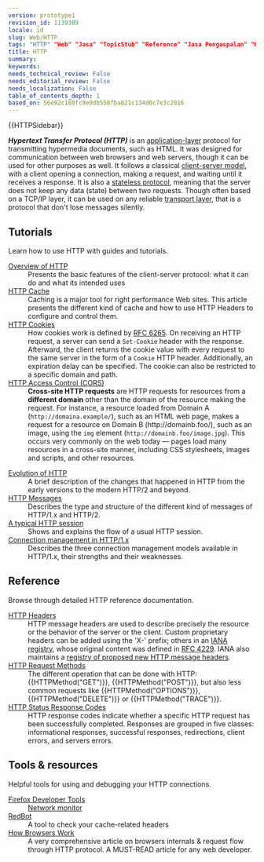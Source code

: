 ```yaml
---
version: prototype1
revision_id: 1139389
locale: id
slug: Web/HTTP
tags: "HTTP" "Web" "Jasa" "TopicStub" "Reference" "Jasa Pengaspalan" "Kontraktor jalan" "NeedsTranslation" "Pengecoran jalan" "Pengaspalan jalan"
title: HTTP
summary: 
keywords: 
needs_technical_review: False
needs_editorial_review: False
needs_localization: False
table_of_contents_depth: 1
based_on: 56e92c180fc9e0db550fba821c134d0c7e3c2016
---
```

<div>{{HTTPSidebar}}</div>

<p class="summary"><strong><dfn>Hypertext Transfer Protocol (HTTP)</dfn></strong> is an <a class="external" href="http://en.wikipedia.org/wiki/Application_Layer">application-layer</a> protocol for transmitting hypermedia documents, such as HTML. It was designed for communication between web browsers and web servers, though it can be used for other purposes as well. It follows a classical <a class="external" href="https://en.wikipedia.org/wiki/Client%E2%80%93server_model">client-server model</a>, with a client opening a connection, making a request, and waiting until it receives a response. It is also a <a class="external" href="http://en.wikipedia.org/wiki/Stateless_protocol">stateless protocol</a>, meaning that the server does not keep any data (state) between two requests. Though often based on a TCP/IP layer, it can be used on any reliable <a class="external" href="http://en.wikipedia.org/wiki/Transport_Layer">transport layer</a>, that is a protocol that don't lose messages silently.</p>

<div class="column-container">
<div class="column-half">
<h2 id="Tutorials">Tutorials</h2>

<p>Learn how to use HTTP with guides and tutorials.</p>

<dl>
 <dt><a href="/en-US/docs/Web/HTTP/Overview">Overview of HTTP</a></dt>
 <dd>Presents the basic features of the client-server protocol: what it can do and what its intended uses</dd>
 <dt><a href="/en-US/docs/Web/HTTP/Caching">HTTP Cache</a></dt>
 <dd>Caching is a major tool for right performance Web sites. This article presents the different kind of cache and how to use HTTP Headers to configure and control them.</dd>
 <dt><a href="/en-US/docs/Web/HTTP/Cookies">HTTP Cookies</a></dt>
 <dd>How cookies work is defined by <a class="external" href="http://tools.ietf.org/html/rfc6265">RFC 6265</a>. On&nbsp;receiving an HTTP request, a server can send a <code>Set-Cookie</code> header with the response. Afterward, the client returns the cookie value&nbsp;with every request&nbsp;to the same server in the form of a <code>Cookie</code> HTTP header. Additionally, an expiration delay can be specified. The cookie can also be restricted to a specific domain and path.</dd>
 <dt><a href="/en-US/docs/Web/HTTP/Access_control_CORS">HTTP Access Control (CORS)</a></dt>
 <dd><strong>Cross-site HTTP requests</strong> are HTTP requests for resources from a <strong>different domain</strong>&nbsp;other than the domain of the resource making the request. For instance, a resource loaded from Domain A (<code>http://domaina.example/</code>), such as an HTML web page, makes a request for a resource on Domain B (http://domainb.foo/), such as an image, using the <code>img</code> element (<code>http://domainb.foo/image.jpg</code>). This occurs very commonly on the web today — pages load many resources in a cross-site manner, including CSS stylesheets, images and scripts, and other resources.</dd>
</dl>

<dl>
 <dt><a href="/en-US/docs/Web/HTTP/Basics_of_HTTP/Evolution_of_HTTP">Evolution of HTTP</a></dt>
 <dd>A brief description of the changes that happened in HTTP from the early versions to the modern HTTP/2 and beyond.</dd>
 <dt><a href="/en-US/docs/Web/HTTP/Messages">HTTP Messages</a></dt>
 <dd>Describes the type and structure of the different kind of messages of HTTP/1.x and HTTP/2.</dd>
 <dt><a href="/en-US/docs/Web/HTTP/Session">A typical HTTP session</a></dt>
 <dd>Shows and explains the flow of a usual HTTP session.</dd>
 <dt><a href="/en-US/docs/Web/HTTP/Connection_management_in_HTTP_1.x">Connection management in HTTP/1.x</a></dt>
 <dd>Describes the three connection management models available in HTTP/1.x, their strengths and their weaknesses.</dd>
</dl>
</div>

<div class="column-half">
<h2 id="Reference">Reference</h2>

<p>Browse through detailed HTTP reference documentation.</p>

<dl>
 <dt><a href="/en-US/docs/Web/HTTP/Headers">HTTP Headers</a></dt>
 <dd>HTTP message headers are used to describe precisely the resource or the behavior of the server or the client. Custom proprietary headers can be added using the 'X-' prefix; others in an <a class="external" href="http://www.iana.org/assignments/message-headers/perm-headers.html">IANA registry</a>, whose original content was defined in <a class="external" href="http://tools.ietf.org/html/rfc4229">RFC 4229</a>. IANA also maintains a <a class="external" href="http://www.iana.org/assignments/message-headers/prov-headers.html">registry of proposed new HTTP message headers</a>.</dd>
 <dt><a href="/en-US/docs/Web/HTTP/Methods">HTTP Request Methods</a></dt>
 <dd>The different operation that can be done with HTTP: {{HTTPMethod("GET")}}, {{HTTPMethod("POST")}}, but also less common requests like {{HTTPMethod("OPTIONS")}}, {{HTTPMethod("DELETE")}} or {{HTTPMethod("TRACE")}}.</dd>
 <dt><a href="/en-US/docs/Web/HTTP/Response_codes">HTTP Status Response Codes</a></dt>
 <dd>HTTP response codes indicate whether a specific HTTP request has been successfully completed. Responses are grouped in five classes: informational responses, successful responses, redirections, client errors, and servers errors.</dd>
</dl>

<h2 id="Tools_resources">Tools &amp; resources</h2>

<p>Helpful tools for using and debugging your HTTP connections.</p>

<dl>
 <dt><a href="/en-US/docs/Tools">Firefox Developer Tools</a></dt>
 <dd><a href="/en-US/docs/Tools/Network_Monitor">Network monitor</a></dd>
 <dt><a href="https://redbot.org/">RedBot</a></dt>
 <dd>A tool to check your cache-related headers</dd>
 <dt><a href="http://www.html5rocks.com/en/tutorials/internals/howbrowserswork/">How Browsers Work</a></dt>
 <dd>A very comprehensive article on browsers internals &amp; request flow through HTTP protocol. A MUST-READ article for any web developer.</dd>
</dl>
</div>
</div>

